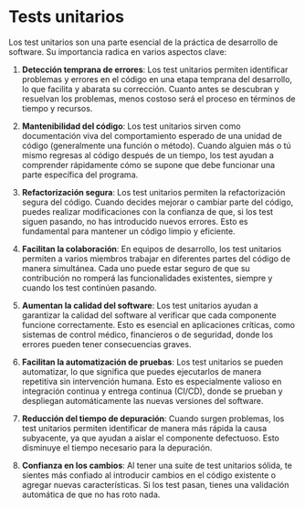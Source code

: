# Tests unitarios
Los test unitarios son una parte esencial de la práctica de desarrollo de software. Su importancia radica en varios aspectos clave:

1. **Detección temprana de errores**: Los test unitarios permiten identificar problemas y errores en el código en una etapa temprana del desarrollo, lo que facilita y abarata su corrección. Cuanto antes se descubran y resuelvan los problemas, menos costoso será el proceso en términos de tiempo y recursos.

2. **Mantenibilidad del código**: Los test unitarios sirven como documentación viva del comportamiento esperado de una unidad de código (generalmente una función o método). Cuando alguien más o tú mismo regresas al código después de un tiempo, los test ayudan a comprender rápidamente cómo se supone que debe funcionar una parte específica del programa.

3. **Refactorización segura**: Los test unitarios permiten la refactorización segura del código. Cuando decides mejorar o cambiar parte del código, puedes realizar modificaciones con la confianza de que, si los test siguen pasando, no has introducido nuevos errores. Esto es fundamental para mantener un código limpio y eficiente.

4. **Facilitan la colaboración**: En equipos de desarrollo, los test unitarios permiten a varios miembros trabajar en diferentes partes del código de manera simultánea. Cada uno puede estar seguro de que su contribución no romperá las funcionalidades existentes, siempre y cuando los test continúen pasando.

5. **Aumentan la calidad del software**: Los test unitarios ayudan a garantizar la calidad del software al verificar que cada componente funcione correctamente. Esto es esencial en aplicaciones críticas, como sistemas de control médico, financieros o de seguridad, donde los errores pueden tener consecuencias graves.

6. **Facilitan la automatización de pruebas**: Los test unitarios se pueden automatizar, lo que significa que puedes ejecutarlos de manera repetitiva sin intervención humana. Esto es especialmente valioso en integración continua y entrega continua (CI/CD), donde se prueban y despliegan automáticamente las nuevas versiones del software.

7. **Reducción del tiempo de depuración**: Cuando surgen problemas, los test unitarios permiten identificar de manera más rápida la causa subyacente, ya que ayudan a aislar el componente defectuoso. Esto disminuye el tiempo necesario para la depuración.

8. **Confianza en los cambios**: Al tener una suite de test unitarios sólida, te sientes más confiado al introducir cambios en el código existente o agregar nuevas características. Si los test pasan, tienes una validación automática de que no has roto nada.